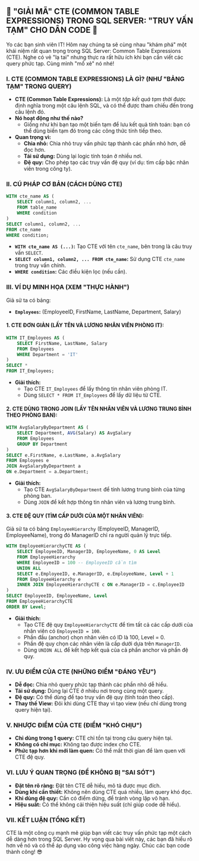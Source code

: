 ## **🚀 "GIẢI MÃ" CTE (COMMON TABLE EXPRESSIONS) TRONG SQL SERVER: "TRUY VẤN TẠM" CHO DÂN CODE 🚀**

Yo các bạn sinh viên IT! Hôm nay chúng ta sẽ cùng nhau "khám phá" một khái niệm rất quan trọng trong SQL Server: Common Table Expressions (CTE). Nghe có vẻ "lạ tai" nhưng thực ra rất hữu ích khi bạn cần viết các query phức tạp. Cùng mình "mổ xẻ" nó nhé!

### **I. CTE (COMMON TABLE EXPRESSIONS) LÀ GÌ? (NHƯ "BẢNG TẠM" TRONG QUERY)**

-   **CTE (Common Table Expressions):** Là một _tập kết quả tạm thời_ được định nghĩa trong một câu lệnh SQL, và có thể được tham chiếu đến trong câu lệnh đó.
-   **Nó hoạt động như thế nào?**
    -   Giống như khi bạn tạo một biến tạm để lưu kết quả tính toán: bạn có thể dùng biến tạm đó trong các công thức tính tiếp theo.
-   **Quan trọng vì:**
    -   **Chia nhỏ:** Chia nhỏ truy vấn phức tạp thành các phần nhỏ hơn, dễ đọc hơn.
    -   **Tái sử dụng:** Dùng lại logic tính toán ở nhiều nơi.
    -   **Đệ quy:** Cho phép tạo các truy vấn đệ quy (ví dụ: tìm cấp bậc nhân viên trong công ty).

### **II. CÚ PHÁP CƠ BẢN (CÁCH DÙNG CTE)**

```sql
WITH cte_name AS (
    SELECT column1, column2, ...
    FROM table_name
    WHERE condition
)
SELECT column1, column2, ...
FROM cte_name
WHERE condition;
```

-   **`WITH cte_name AS (...)`:** Tạo CTE với tên `cte_name`, bên trong là câu truy vấn `SELECT`.
-   **`SELECT column1, column2, ... FROM cte_name`:** Sử dụng CTE `cte_name` trong truy vấn chính.
-   **`WHERE condition`:** Các điều kiện lọc (nếu cần).

### **III. VÍ DỤ MINH HỌA (XEM "THỰC HÀNH")**

Giả sử ta có bảng:

-   **`Employees`:** (EmployeeID, FirstName, LastName, Department, Salary)

#### **1. CTE ĐƠN GIẢN (LẤY TÊN VÀ LƯƠNG NHÂN VIÊN PHÒNG IT):**

```sql
WITH IT_Employees AS (
    SELECT FirstName, LastName, Salary
    FROM Employees
    WHERE Department = 'IT'
)
SELECT *
FROM IT_Employees;
```

-   **Giải thích:**
    -   Tạo CTE `IT_Employees` để lấy thông tin nhân viên phòng IT.
    -   Dùng `SELECT * FROM IT_Employees` để lấy dữ liệu từ CTE.

#### **2. CTE DÙNG TRONG JOIN (LẤY TÊN NHÂN VIÊN VÀ LƯƠNG TRUNG BÌNH THEO PHÒNG BAN):**

```sql
WITH AvgSalaryByDepartment AS (
    SELECT Department, AVG(Salary) AS AvgSalary
    FROM Employees
    GROUP BY Department
)
SELECT e.FirstName, e.LastName, a.AvgSalary
FROM Employees e
JOIN AvgSalaryByDepartment a
ON e.Department = a.Department;
```

-   **Giải thích:**
    -   Tạo CTE `AvgSalaryByDepartment` để tính lương trung bình của từng phòng ban.
    -   Dùng `JOIN` để kết hợp thông tin nhân viên và lương trung bình.

#### **3. CTE ĐỆ QUY (TÌM CẤP DƯỚI CỦA MỘT NHÂN VIÊN):**

Giả sử ta có bảng `EmployeeHierarchy` (EmployeeID, ManagerID, EmployeeName), trong đó ManagerID chỉ ra người quản lý trực tiếp.

```sql
WITH EmployeeHierarchyCTE AS (
    SELECT EmployeeID, ManagerID, EmployeeName, 0 AS Level
    FROM EmployeeHierarchy
    WHERE EmployeeID = 100 -- EmployeeID cần tìm
    UNION ALL
    SELECT e.EmployeeID, e.ManagerID, e.EmployeeName, Level + 1
    FROM EmployeeHierarchy e
    INNER JOIN EmployeeHierarchyCTE c ON e.ManagerID = c.EmployeeID
)
SELECT EmployeeID, EmployeeName, Level
FROM EmployeeHierarchyCTE
ORDER BY Level;
```

-   **Giải thích:**
    -   Tạo CTE đệ quy `EmployeeHierarchyCTE` để tìm tất cả các cấp dưới của nhân viên có `EmployeeID = 100`.
    -   Phần đầu (anchor) chọn nhân viên có ID là 100, Level = 0.
    -   Phần đệ quy chọn các nhân viên là cấp dưới dựa trên `ManagerID`.
    -   Dùng `UNION ALL` để kết hợp kết quả của cả phần anchor và phần đệ quy.

### **IV. ƯU ĐIỂM CỦA CTE (NHỮNG ĐIỂM "ĐÁNG YÊU")**

-   **Dễ đọc:** Chia nhỏ query phức tạp thành các phần nhỏ dễ hiểu.
-   **Tái sử dụng:** Dùng lại CTE ở nhiều nơi trong cùng một query.
-   **Đệ quy:** Có thể dùng để tạo truy vấn đệ quy (tính toán theo cấp).
-   **Thay thế View:** Đôi khi dùng CTE thay vì tạo view (nếu chỉ dùng trong query hiện tại).

### **V. NHƯỢC ĐIỂM CỦA CTE (ĐIỂM "KHÓ CHỊU")**

-   **Chỉ dùng trong 1 query:** CTE chỉ tồn tại trong câu query hiện tại.
-   **Không có chỉ mục:** Không tạo được index cho CTE.
-   **Phức tạp hơn khi mới làm quen:** Có thể mất thời gian để làm quen với CTE đệ quy.

### **VI. LƯU Ý QUAN TRỌNG (ĐỂ KHÔNG BỊ "SAI SÓT")**

-   **Đặt tên rõ ràng:** Đặt tên CTE dễ hiểu, mô tả được mục đích.
-   **Dùng khi cần thiết:** Không nên dùng CTE quá nhiều, làm query khó đọc.
-   **Khi dùng đệ quy:** Cần có điểm dừng, để tránh vòng lặp vô hạn.
-   **Hiệu suất:** Có thể không cải thiện hiệu suất (chỉ giúp code dễ hiểu).

### **VII. KẾT LUẬN (TỔNG KẾT)**

CTE là một công cụ mạnh mẽ giúp bạn viết các truy vấn phức tạp một cách dễ dàng hơn trong SQL Server. Hy vọng qua bài viết này, các bạn đã hiểu rõ hơn về nó và có thể áp dụng vào công việc hàng ngày. Chúc các bạn code thành công! 😎
